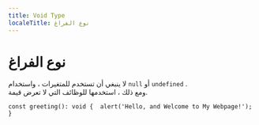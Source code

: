 ```yaml
---
title: Void Type
localeTitle: نوع الفراغ
---
```

# نوع الفراغ

لا ينبغي أن تستخدم للمتغيرات ، واستخدام `null` أو `undefined` .  
ومع ذلك ، استخدمها للوظائف التي لا تعرض قيمة.

 `const greeting(): void { 
    alert('Hello, and Welcome to My Webpage!'); 
 } 
`